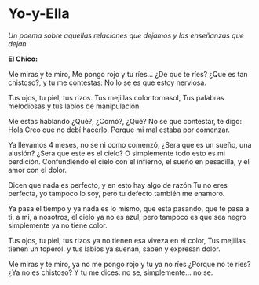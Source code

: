 # Yo-y-Ella
*Un poema sobre aquellas relaciones que dejamos y las enseñanzas que dejan*

**El Chico:**

Me miras y te miro,
Me pongo rojo y tu ríes…
¿De que te ríes? ¿Que es tan chistoso?,
y tu me contestas: No lo se es que estoy nerviosa.

Tus ojos, tu piel, tus rizos.
Tus mejillas color tornasol,
Tus palabras melodiosas
y tus labios de manipulación.

Me estas hablando ¿Qué?, ¿Comó?, ¿Qué?
No se que contestar, 
te digo: Hola
Creo que no debí hacerlo,
Porque mi mal estaba por comenzar.

Ya llevamos 4 meses,
no se ni como comenzó,
¿Sera que es un sueño, una alusión?
¿Sera que este es el cielo?
O simplemente todo esto es mi perdición.
Confundiendo el cielo con el infierno,
el sueño en pesadilla,
y el amor con el dolor.

Dicen que nada es perfecto,
y en esto hay algo de razón
Tu no eres perfecta, yo tampoco lo soy,
pero tu defecto también me enamoro.

Ya pasa el tiempo y ya nada es lo mismo,
que esta pasando, que te pasa a ti, a mi, a nosotros,
el cielo ya no es azul, pero tampoco es que sea negro
simplemente ya no tiene color.

Tus ojos, tu piel, tus rizos
ya no tienen esa viveza en el color,
Tus mejillas tienen un toperol.
y tus labios ya suenan, saben y expresan dolor.

Me miras y te miro,
ya no me pongo rojo y tu ya no ríes
¿Porque no te ríes?¿Ya no es chistoso?
Y tu me dices: no se, simplemente... no se.



